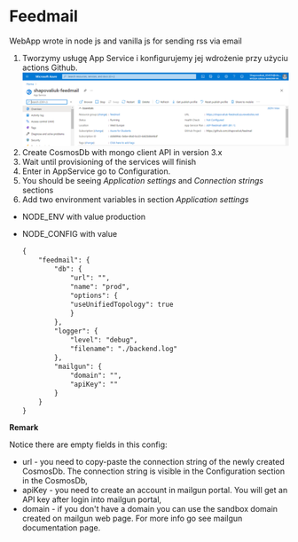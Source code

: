 # Feedmail

WebApp wrote in node js and vanilla js for sending rss via email


1. Tworzymy usługę App Service i konfigurujemy jej wdrożenie przy użyciu actions Github.
![Alt Text](https://github.com/shapovaliuk/feedmail/blob/main/img/appservice1.png)
3. Create CosmosDb with mongo client API in version 3.x
4. Wait until provisioning of the services will finish
5. Enter in AppService go to Configuration.
6. You should be seeing *Application settings* and *Connection strings* sections
7. Add two environment variables in section *Application settings*
- NODE_ENV with value production
- NODE_CONFIG with value

      {
          "feedmail": {
              "db": {
                  "url": "", 
                  "name": "prod", 
                  "options": {
                  "useUnifiedTopology": true 
                  }
              },
              "logger": {
                  "level": "debug",
                  "filename": "./backend.log"
              },
              "mailgun": {
                  "domain": "",
                  "apiKey": ""
              }  
          }
      }

**Remark**

Notice there are empty fields in this config:
- url - you need to copy-paste the connection string of the newly created CosmosDb. The connection string is visible in the Configuration section in the CosmosDb,
- apiKey - you need to create an account in mailgun portal. You will get an API key after login into mailgun portal,
- domain - if you don't have a domain you can use the sandbox domain created on mailgun web page. For more info go see mailgun documentation page.
